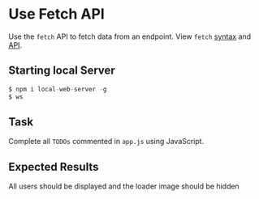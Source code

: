 # Use Fetch API

Use the `fetch` API to fetch data from an endpoint.
View `fetch` [syntax](https://developers.google.com/web/updates/2015/03/introduction-to-fetch) and [API](https://developer.mozilla.org/en-US/docs/Web/API/WindowOrWorkerGlobalScope/fetch).

## Starting local Server

```javascript
$ npm i local-web-server -g
$ ws
```

## Task

Complete all `TODOs` commented in `app.js` using JavaScript.

## Expected Results

All users should be displayed and the loader image should be hidden
